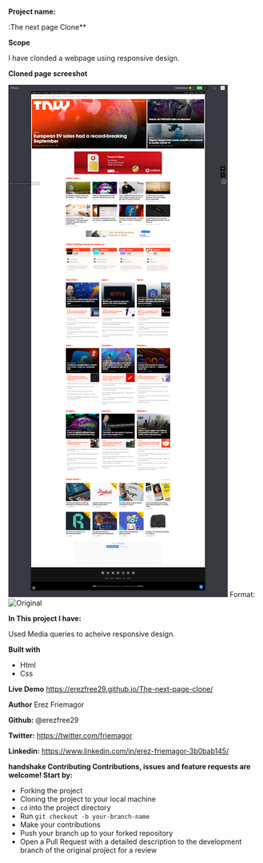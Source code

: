 
**Project name:**

:The next page Clone**

**Scope**
 
I have clonded a webpage using responsive design.

**Cloned page screeshot** 

![Original ScreenHot](./assets/Awesome-Screenshot.png)
Format: ![Original](url)

**In This project I have:**

Used Media queries to acheive responsive design.

**Built with**
 -   Html
 -    Css

**Live Demo** 
https://erezfree29.github.io/The-next-page-clone/

**Author** 
Erez Friemagor

**Github:** 
@erezfree29

**Twitter:** 
https://twitter.com/friemagor

**Linkedin:** 
https://www.linkedin.com/in/erez-friemagor-3b0bab145/

  

**handshake Contributing Contributions, issues and feature requests are welcome! Start by:**

-   Forking the project
-   Cloning the project to your local machine
-   `cd`  into the project directory
-   Run  `git checkout -b your-branch-name`
-   Make your contributions
-   Push your branch up to your forked repository
-   Open a Pull Request with a detailed description to the development branch of the original project for a review

